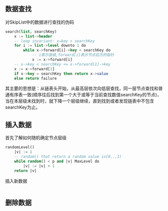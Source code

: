 
## 数据查找
对SkipList中的数据进行查找的伪码
```sql
search(list, searchKey)
    x := list->header
    -- loop invariant: x→key < searchKey
    for i := list->level downto 1 do
        while x->forward[i]->key < searchKey do
            -- i表示层级,forward[i]表示节点后方的指针
            x := x->forward[i]
    -- x->key < searchKey <= x->forward[1]->key
    x := x->forward[1]
    if x->key = searchKey then return x->value
    else return failure
```
其主要的思想是：从链表头开始，从最高层依次向低层查找，同一层节点查找和普通有序表一致(顺序往后找到第一个大于或等于当前查找数值searchKey的节点)，当在本层级未找到时，就下降一个层级继续，直到找到或者发现链表中不包含searchKey为止。

## 插入数据

首先了解如何随机确定节点层级
```sql
randomLevel()
    |v| := 1
    -- random() that return a random value in[0...1)
    while random() < p and |v| MaxLevel do
        |v| := |v| + 1
    return |v|
```

插入新数据
```
```

## 删除数据

